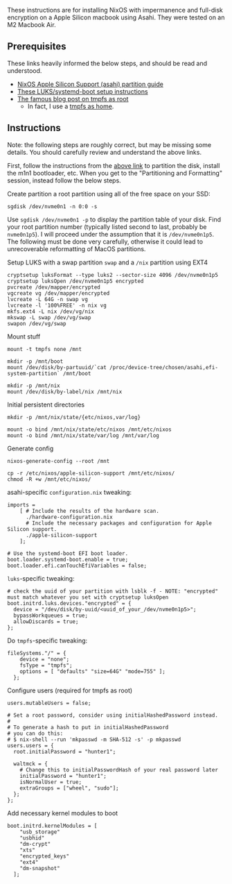 These instructions are for installing NixOS with impermanence and full-disk encryption on a Apple Silicon macbook using Asahi. They were tested on an M2 Macbook Air.
## Prerequisites

These links heavily informed the below steps, and should be read and understood.
* [NixOS Apple Silicon Support (asahi) partition guide](https://github.com/tpwrules/nixos-apple-silicon/blob/main/docs/uefi-standalone.md)
* [These LUKS/systemd-boot setup instructions](https://github.com/vilvo/mxdots?tab=readme-ov-file#disk-encryption-with-systemd-boot)
* [The famous blog post on tmpfs as root](https://elis.nu/blog/2020/05/nixos-tmpfs-as-root/)
	* In fact, I use a [tmpfs as home](https://elis.nu/blog/2020/06/nixos-tmpfs-as-home).

## Instructions

Note: the following steps are roughly correct, but may be missing some details. You should carefully review and understand the above links.

First, follow the instructions from the [above link](https://github.com/tpwrules/nixos-apple-silicon/blob/main/docs/uefi-standalone.md) to partition the disk, install the m1n1 bootloader, etc. When you get to the "Partitioning and Formatting" session, instead follow the below steps.

Create partition a root partition using all of the free space on your SSD:
```
sgdisk /dev/nvme0n1 -n 0:0 -s
```

Use `sgdisk /dev/nvme0n1 -p` to display the partition table of your disk. Find your root partition number (typically listed second to last, probably be `nvme0n1p5`). I will proceed under the assumption that it is `/dev/nvme0n1p5`. The following must be done very carefully, otherwise it could lead to unrecoverable reformatting of MacOS partitions.

Setup LUKS with a swap partition `swap` and a `/nix` partition using EXT4
```
cryptsetup luksFormat --type luks2 --sector-size 4096 /dev/nvme0n1p5
cryptsetup luksOpen /dev/nvme0n1p5 encrypted
pvcreate /dev/mapper/encrypted
vgcreate vg /dev/mapper/encrypted
lvcreate -L 64G -n swap vg
lvcreate -l '100%FREE' -n nix vg
mkfs.ext4 -L nix /dev/vg/nix
mkswap -L swap /dev/vg/swap
swapon /dev/vg/swap
```

Mount stuff
```
mount -t tmpfs none /mnt

mkdir -p /mnt/boot
mount /dev/disk/by-partuuid/`cat /proc/device-tree/chosen/asahi,efi-system-partition` /mnt/boot

mkdir -p /mnt/nix
mount /dev/disk/by-label/nix /mnt/nix
```

Initial persistent directories
```
mkdir -p /mnt/nix/state/{etc/nixos,var/log}

mount -o bind /mnt/nix/state/etc/nixos /mnt/etc/nixos
mount -o bind /mnt/nix/state/var/log /mnt/var/log
```

Generate config
```
nixos-generate-config --root /mnt

cp -r /etc/nixos/apple-silicon-support /mnt/etc/nixos/
chmod -R +w /mnt/etc/nixos/
```

asahi-specific `configuration.nix` tweaking:
```
imports =
    [ # Include the results of the hardware scan.
      ./hardware-configuration.nix
      # Include the necessary packages and configuration for Apple Silicon support.
      ./apple-silicon-support
    ];

# Use the systemd-boot EFI boot loader.
boot.loader.systemd-boot.enable = true;
boot.loader.efi.canTouchEfiVariables = false;
```

`luks`-specific tweaking:
```
# check the uuid of your partition with lsblk -f - NOTE: "encrypted" must match whatever you set with cryptsetup luksOpen
boot.initrd.luks.devices."encrypted" = {
  device = "/dev/disk/by-uuid/<uuid_of_your_/dev/nvme0n1p5>";
  bypassWorkqueues = true;
  allowDiscards = true;
};
```

Do `tmpfs`-specific tweaking:
```
fileSystems."/" = {
	device = "none";
	fsType = "tmpfs";
	options = [ "defaults" "size=64G" "mode=755" ];
  };
```

Configure users (required for tmpfs as root)
```
users.mutableUsers = false;

# Set a root password, consider using initialHashedPassword instead.
#
# To generate a hash to put in initialHashedPassword
# you can do this:
# $ nix-shell --run 'mkpasswd -m SHA-512 -s' -p mkpasswd
users.users = {
  root.initialPassword = "hunter1";

  waltmck = {
    # Change this to initialPasswordHash of your real password later
    initialPassword = "hunter1";
    isNormalUser = true;
    extraGroups = ["wheel", "sudo"];
  };
};
```

Add necessary kernel modules to boot
```
boot.initrd.kernelModules = [
    "usb_storage"
    "usbhid"
    "dm-crypt"
    "xts"
    "encrypted_keys"
    "ext4"
    "dm-snapshot"
  ];
```
